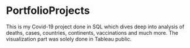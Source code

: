 # PortfolioProjects
This is my Covid-19 project done in SQL which dives deep into analysis of deaths, cases, countries, continents, vaccinations and much more.
The visualization part was solely done in Tableau public.
